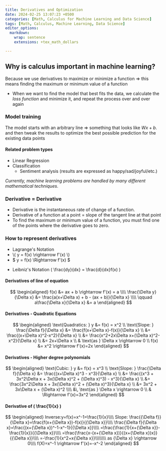 ```yaml
---
title: Derivatives and Optimization
date: 2024-02-25 13:07:23 +0500
categories: [Math, Calculus for Machine Learning and Data Science]
tags: [Math, Calculus, Machine Learning, Data Science]
editor_options:
  markdown:
    wrap: sentence
    extensions: +tex_math_dollars

---
```

<script src="https://polyfill.io/v3/polyfill.min.js?features=es6"></script>
<script id="MathJax-script" async src="https://cdn.jsdelivr.net/npm/mathjax@3/es5/tex-mml-chtml.js"></script>



## Why is calculus important in machine learning?
Because we use derivatives to maximize or minimize a function 
=> this means finding the maximum or minimum value of a function

* When we want to find the model that best fits the data, we calculate the *loss function* and minimize it, and repeat the process over and over again

### Model training
The model starts with an arbitrary line => something that looks like $Wx + b$.
and then tweak the results to optimize the best possible prediction for the existing data points

#### Related problem types
- Linear Regression
- Classification
	- Sentiment analysis (results are expressed as happy/sad/joyful/etc.)

*Currently, machine learning problems are handled by many different mathematical techniques*.

### Derivative = Derivative
* Derivative is the instantaneous rate of change of a function.
* Derivative of a function at a point = slope of the tangent line at that point
* To find the maximum or minimum value of a function, you must find one of the points where the derivative goes to zero.

### How to represent derivatives
<ul>
  <li>Lagrange's Notation</li>
  <li>\( y = f(x) \rightarrow f'(x) \)</li>
  <li>$ y = f(x) \Rightarrow f'(x) $</li>
</ul>

- Leibniz's Notation
	  \( \frac{dy}{dx} = \frac{d}{dx}f(x) \)

#### Derivatives of line of equation
$$
\begin{aligned}
f(x) &= ax + b \rightarrow f'(x) = a \\\\
\frac{\Delta y}{\Delta x} &= \frac{a(x+\Delta x) + b - (ax + b)}{\Delta x} \\\\
\qquad a\frac{\Delta x}{\Delta x} &= a 
\end{aligned}
$$

#### Derivatives - Quadratic Equations
$$
\begin{aligned}
\text{Quadratics: } y &= f(x) = x^2 \\
\text{Slope: } \frac{\Delta f}{\Delta x} &= \frac{f(x+\Delta x)-f(x)}{\Delta x} \\
&= \frac{(x+\Delta x)^2-x^2}{\Delta x} \\
&= \frac{x^2+2x\Delta x+(\Delta x)^2-x^2}{\Delta x} \\
&= 2x+\Delta x \\
& \text{as } \Delta x \rightarrow 0 \\
f(x) &= x^2 \rightarrow f'(x)=2x
\end{aligned}
$$


#### Derivatives - Higher degree polynomials
$$
\begin{aligned}
\text{Cubic: } y &= f(x) = x^3 \\
\text{Slope: } \frac{\Delta f}{\Delta x} &= \frac{(x+\Delta x)^3 - x^3}{\Delta x} \\
&= \frac{(x^3 + 3x^2\Delta x + 3x(\Delta x)^2 + (\Delta x)^3) - x^3}{\Delta x} \\
&= \frac{3x^2\Delta x + 3x(\Delta x)^2 + (\Delta x)^3}{\Delta x} \\
&= 3x^2 + 3x\Delta x + (\Delta x)^2 \\\\
&\, \text{as } \Delta x \rightarrow 0 \\
& \Rightarrow f'(x)=3x^2
\end{aligned}
$$


#### Derivative of \( \frac{1}{x} \)

$$
\begin{aligned}
Inverse:y=f(x)=x^-1=\frac{1}{x}\\\\
Slope: \frac{{\Delta f}}{\Delta x}=\frac{f(x+{\Delta x})-f(x)}{{\Delta x}}\\\\
\frac{\Delta f}{\Delta x}=\frac{(x+{\Delta x})^-1-x^-1}{{\Delta x}}\\\\
=\frac{\frac{1}{x+{\Delta x}}-\frac{1}{x}}{{\Delta x}}\\\\
=\frac{\frac{x-(x+{\Delta x})}{(x+{\Delta x})x}}{{\Delta x}}\\\\
=-\frac{1}{x^2+x{\Delta x}}\\\\\\\\
as {\Delta x} \rightarrow 0\\\\
f(X)=x^-1 \rightarrow f'(x)=-x^-2
\end{aligned}
$$

